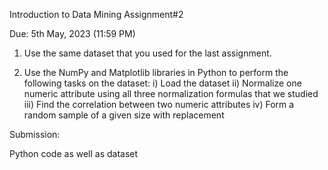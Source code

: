 Introduction to Data Mining 
Assignment#2

Due: 5th May, 2023 (11:59 PM)

1.	Use the same dataset that you used for the last assignment.

2.	Use the NumPy and Matplotlib libraries in Python to perform the following tasks on the dataset:
i)	Load the dataset
ii)	Normalize one numeric attribute using all three normalization formulas that we studied
iii)	Find the correlation between two numeric attributes
iv)	Form a random sample of a given size with replacement 

Submission: 

Python code as well as dataset



